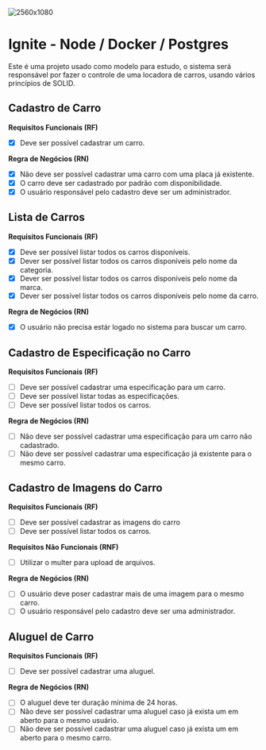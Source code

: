 ![2560x1080](https://www.notion.so/image/https%3A%2F%2Fs3-us-west-2.amazonaws.com%2Fsecure.notion-static.com%2Fb66a498c-2515-4254-a448-513a21d2e6b4%2FCapa_-_Notion_(3).png?table=block&id=8011b127-fe79-4183-be1e-fad96afe5663&width=2280&userId=598d24f2-b067-44c5-b150-77aa693ee446&cache=v2)
# Ignite - Node / Docker / Postgres
Este é uma projeto usado como modelo para estudo, o sistema será responsável por fazer o controle de uma locadora de carros, usando vários princípios de SOLID.

## Cadastro de Carro

**Requisitos Funcionais (RF)**
- [x] Deve ser possível cadastrar um carro.

**Regra de Negócios (RN)**
- [x] Não deve ser possível cadastrar uma carro com uma placa já existente.
- [x] O carro deve ser cadastrado por padrão com disponibilidade.
- [x] O usuário responsável pelo cadastro deve ser um administrador.

## Lista de Carros

**Requisitos Funcionais (RF)**
- [x] Deve ser possível listar todos os carros disponíveis.
- [x] Dever ser possível listar todos os carros disponíveis pelo nome da categoria.
- [x] Dever ser possível listar todos os carros disponíveis pelo nome da marca.
- [x] Dever ser possível listar todos os carros disponíveis pelo nome da carro.

**Regra de Negócios (RN)**
- [x] O usuário não precisa estár logado no sistema para buscar um carro.

## Cadastro de Especificação no Carro

**Requisitos Funcionais (RF)**
- [ ] Deve ser possível cadastrar uma especificação para um carro.
- [ ] Deve ser possível listar todas as especificações.
- [ ] Deve ser possível listar todos os carros.

**Regra de Negócios (RN)**
- [ ] Não deve ser possível cadastrar uma especificação para um carro não cadastrado.
- [ ] Não deve ser possível cadastrar uma especificação já existente para o mesmo carro.

## Cadastro de Imagens do Carro

**Requisitos Funcionais (RF)**
- [ ] Deve ser possível cadastrar as imagens do carro
- [ ] Deve ser possível listar todos os carros.

**Requisitos Não Funcionais (RNF)**
- [ ] Utilizar o multer para upload de arquivos.

**Regra de Negócios (RN)**
- [ ] O usuário deve poser cadastrar mais de uma imagem para o mesmo carro.
- [ ] O usuário responsável pelo cadastro deve ser uma administrador.

## Aluguel de Carro

**Requisitos Funcionais (RF)**
- [ ] Deve ser possível cadastrar uma aluguel.

**Regra de Negócios (RN)**
- [ ] O aluguel deve ter duração mínima de 24 horas.
- [ ] Não deve ser possível cadastrar uma aluguel caso já exista um em aberto para o mesmo usuário.
- [ ] Não deve ser possível cadastrar uma aluguel caso já exista um em aberto para o mesmo carro.